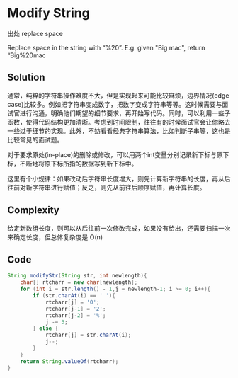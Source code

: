 # Modify String

出处 replace space

Replace space in the string with “%20”. E.g. given "Big mac", return “Big%20mac

## Solution

通常，纯粹的字符串操作难度不大，但是实现起来可能比较麻烦，边界情况(edge case)比较多。例如把字符串变成数字，把数字变成字符串等等。这时候需要与面试官进行沟通，明确他们期望的细节要求，再开始写代码。同时，可以利用一些子函数，使得代码结构更加清晰。考虑到时间限制，往往有的时候面试官会让你略去一些过于细节的实现。此外，不妨看看经典字符串算法，比如判断子串等，这也是比较常见的面试题。

对于要求原处(in-place)的删除或修改，可以用两个int变量分别记录新下标与原下标，不断地将原下标所指的数据写到新下标中。

这里有个小规律：如果改动后字符串长度增大，则先计算新字符串的长度，再从后往前对新字符串进行赋值；反之，则先从前往后顺序赋值，再计算长度。

## Complexity

给定新数组长度，则可以从后往前一次修改完成，如果没有给出，还需要扫描一次来确定长度，但总体复杂度是 O(n)

## Code

```java
String modifyStr(String str, int newlength){
	char[] rtcharr = new char[newlength];
	for (int i = str.length() - 1,j = newlength-1; i >= 0; i++){
		if (str.charAt(i) == ' '){
			rtcharr[j] = '0';
			rtcharr[j-1] = '2';
			rtcharr[j-2] = '%';
			j -= 3;
		} else {
			rtcharr[j] = str.charAt(i);
			j--;
		}
	}
	return String.valueOf(rtcharr);
}
```

